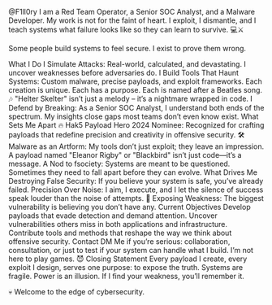 @F1ll0ry
I am a Red Team Operator, a Senior SOC Analyst, and a Malware Developer. My work is not for the faint of heart. I exploit, I dismantle, and I teach systems what failure looks like so they can learn to survive. 💻⚔️

Some people build systems to feel secure. I exist to prove them wrong.

What I Do
I Simulate Attacks:
Real-world, calculated, and devastating. I uncover weaknesses before adversaries do.
I Build Tools That Haunt Systems:
Custom malware, precise payloads, and exploit frameworks. Each creation is unique. Each has a purpose. Each is named after a Beatles song. 🎶 "Helter Skelter" isn’t just a melody – it’s a nightmare wrapped in code.
I Defend by Breaking:
As a Senior SOC Analyst, I understand both ends of the spectrum. My insights close gaps most teams don’t even know exist.
What Sets Me Apart
🔥 Hak5 Payload Hero 2024 Nominee:
Recognized for crafting payloads that redefine precision and creativity in offensive security.
🛠️ Malware as an Artform:
My tools don’t just exploit; they leave an impression. A payload named "Eleanor Rigby" or "Blackbird" isn’t just code—it’s a message.
A Nod to fsociety:
Systems are meant to be questioned. Sometimes they need to fall apart before they can evolve.
What Drives Me
Destroying False Security:
If you believe your system is safe, you’ve already failed.
Precision Over Noise:
I aim, I execute, and I let the silence of success speak louder than the noise of attempts. 🎯
Exposing Weakness:
The biggest vulnerability is believing you don’t have any.
Current Objectives
Develop payloads that evade detection and demand attention.
Uncover vulnerabilities others miss in both applications and infrastructure.
Contribute tools and methods that reshape the way we think about offensive security.
Contact
DM Me if you’re serious: collaboration, consultation, or just to test if your system can handle what I build.
I’m not here to play games. 😈
Closing Statement
Every payload I create, every exploit I design, serves one purpose: to expose the truth. Systems are fragile. Power is an illusion. If I find your weakness, you’ll remember it.

💀 Welcome to the edge of cybersecurity.

